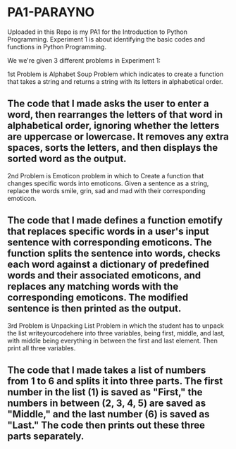 # PA1-PARAYNO

Uploaded in this Repo is my PA1 for the Introduction to Python Programming. Experiment 1 is about identifying the basic codes and functions in Python Programming.

We we're given 3 different problems in Experiment 1:

1st Problem is Alphabet Soup Problem which indicates to create a function that takes a string and returns a string with its letters in alphabetical order.

## The code that I made asks the user to enter a word, then rearranges the letters of that word in alphabetical order, ignoring whether the letters are uppercase or lowercase. It removes any extra spaces, sorts the letters, and then displays the sorted word as the output.

2nd Problem is Emoticon problem in which to Create a function that changes specific words into emoticons. Given a sentence as a string, replace the words smile, grin, sad and mad with their corresponding emoticon. 

## The code that I made defines a function emotify that replaces specific words in a user's input sentence with corresponding emoticons. The function splits the sentence into words, checks each word against a dictionary of predefined words and their associated emoticons, and replaces any matching words with the corresponding emoticons. The modified sentence is then printed as the output.

3rd Problem is Unpacking List Problem in which the student has to unpack the list writeyourcodehere into three variables, being first, middle, and last, with middle being everything in between the first and last element. Then print all three variables.

## The code that I made takes a list of numbers from 1 to 6 and splits it into three parts. The first number in the list (1) is saved as "First," the numbers in between (2, 3, 4, 5) are saved as "Middle," and the last number (6) is saved as "Last." The code then prints out these three parts separately.
